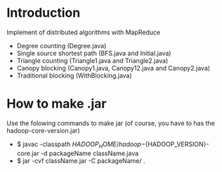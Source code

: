 Introduction
============

Implement of distributed algorithms with MapReduce
- Degree counting (Degree.java)
- Single source shortest path (BFS.java and Initial.java)
- Triangle counting (Triangle1.java and Triangle2.java)
- Canopy blocking (Canopy1.java, Canopy12.java and Canopy2.java)
- Traditional blocking (WithBlocking.java)

How to make .jar
================

Use the folowing commands to make jar (of course, you have to has the hadoop-core-version.jar)
- $ javac -classpath ${HADOOP_HOME}/hadoop-${HADOOP_VERSION}-core.jar -d packageName className.java 
- $ jar -cvf className.jar -C packageName/ .



